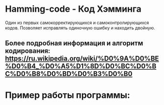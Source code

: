 # Hamming-code - Код Хэмминга
Один из первых самокорректирующихся и самоконтролирующихся кодов. Позволяет исправлять одиночную ошибку и находить двойную.

## Более подробная информация и алгоритм кодирования: https://ru.wikipedia.org/wiki/%D0%9A%D0%BE%D0%B4_%D0%A5%D1%8D%D0%BC%D0%BC%D0%B8%D0%BD%D0%B3%D0%B0

# Пример работы программы:
